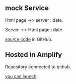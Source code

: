 

## mock Service

Html page ->> server : date.
                 
Server ->> Html page : date.


[source code](https://github.com/rarmero/testhtml/tree/main) in GitHub.

## Hosted in Amplify

Repository connected to github.

[you can launch](https://main.d2ntqm0inw6teh.amplifyapp.com) 

